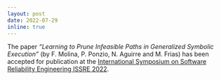 ```yaml
---
layout: post
date: 2022-07-29
inline: true
---
```


The paper *“Learning to Prune Infeasible Paths in Generalized Symbolic Execution”* (by F. Molina, P. Ponzio, N. Aguirre and M. Frias) has been accepted for publication at the [International Symposium on Software Reliability Engineering ISSRE 2022](https://issre2022.github.io).

